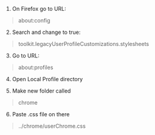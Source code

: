 1. On Firefox go to URL:

>about:config

2. Search and change to true:

>toolkit.legacyUserProfileCustomizations.stylesheets

3. Go to URL:

>about:profiles

4. Open Local Profile directory

5. Make new folder called

>chrome

6. Paste .css file on there

>../chrome/userChrome.css
